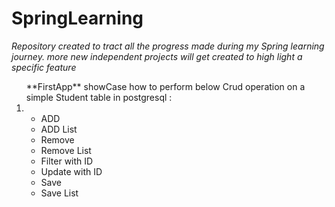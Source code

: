 # SpringLearning
*Repository created to tract all the progress made during my Spring learning journey. more new independent projects will get created to high light a specific feature*

<ol> **FirstApp** showCase how to perform below Crud operation on a simple Student table in postgresql :
<li><ul>
    <li>ADD</li>
    <li>ADD List</li>
    <li>Remove</li>
    <li>Remove List</li>
    <li>Filter with ID</li>
    <li>Update with ID</li>
    <li>Save</li>
    <li>Save List</li>
</ul>
</li>
</ol>

